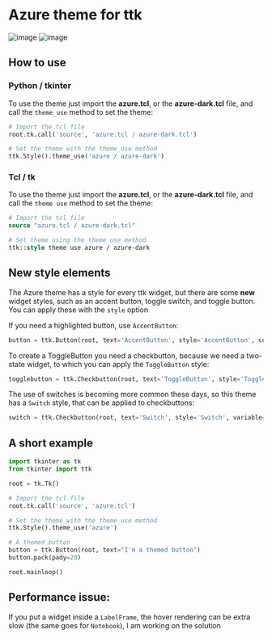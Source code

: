 # Azure theme for ttk

![image](https://github.com/rdbende/Azure-ttk-theme/blob/main/Azure%20screenshot.png)
![image](https://github.com/rdbende/Azure-ttk-theme/blob/main/Azure-dark%20screenshot.png)

## How to use
### Python / tkinter
To use the theme just import the **azure.tcl**, or the **azure-dark.tcl** file, and call the `theme_use` method to set the theme:
```python
# Import the tcl file
root.tk.call('source', 'azure.tcl / azure-dark.tcl')

# Set the theme with the theme_use method
ttk.Style().theme_use('azure / azure-dark')
```

### Tcl / tk
To use the theme just import the **azure.tcl**, or the **azure-dark.tcl** file, and call the `theme use` method to set the theme:
```tcl
# Import the tcl file
source "azure.tcl / azure-dark.tcl"

# Set theme using the theme use method
ttk::style theme use azure / azure-dark
```



## New style elements
The Azure theme has a style for every ttk widget, but there are some **new** widget styles, such as an accent button, toggle switch, and toggle button. You can apply these with the `style` option

If you need a highlighted button, use `AccentButton`:
```python
button = ttk.Button(root, text='AccentButton', style='AccentButton', command=callback)
```
To create a ToggleButton you need a checkbutton, because we need a two-state widget, to which you can apply the `ToggleButton` style:
```python
togglebutton = ttk.Checkbutton(root, text='ToggleButton', style='ToggleButton', variable=var)
```
The use of switches is becoming more common these days, so this theme has a `Switch` style, that can be applied to checkbuttons:
```python
switch = ttk.Checkbutton(root, text='Switch', style='Switch', variable=var)
```

## A short example
```python
import tkinter as tk
from tkinter import ttk

root = tk.Tk()

# Import the tcl file
root.tk.call('source', 'azure.tcl')

# Set the theme with the theme_use method
ttk.Style().theme_use('azure')

# A themed button
button = ttk.Button(root, text="I'm a themed button")
button.pack(pady=20)

root.mainloop()
```

## Performance issue:
If you put a widget inside a `LabelFrame`, the hover rendering can be extra slow (the same goes for `Notebook`), I am working on the solution
